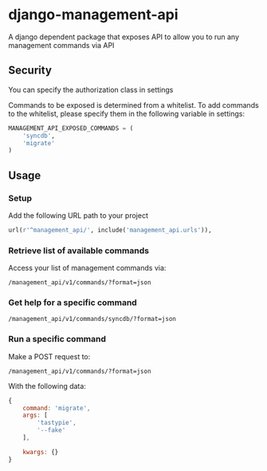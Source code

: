 # django-management-api

A django dependent package that exposes API to allow you to run any management
commands via API

## Security

You can specify the authorization class in settings

Commands to be exposed is determined from a whitelist. To add commands to the
whitelist, please specify them in the following variable in settings:

```python
MANAGEMENT_API_EXPOSED_COMMANDS = (
    'syncdb',
    'migrate'
)
```

## Usage

### Setup

Add the following URL path to your project

```python
url(r'^management_api/', include('management_api.urls')),
```

### Retrieve list of available commands

Access your list of management commands via:

```
/management_api/v1/commands/?format=json
```

### Get help for a specific command

```
/management_api/v1/commands/syncdb/?format=json
```

### Run a specific command

Make a POST request to:

```
/management_api/v1/commands/?format=json
```

With the following data:

```javascript
{
    command: 'migrate',
    args: [
        'tastypie',
        '--fake'
    ],

    kwargs: {}
}
```
